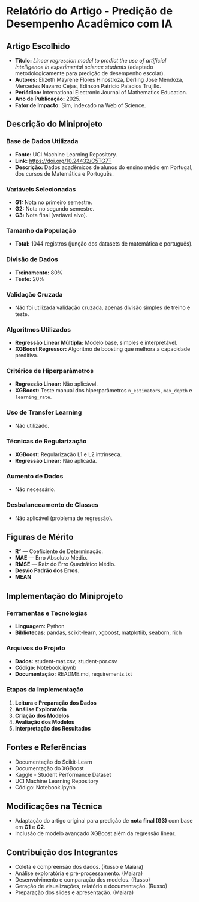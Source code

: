 
# Relatório do Artigo - Predição de Desempenho Acadêmico com IA

## Artigo Escolhido

- **Título:** *Linear regression model to predict the use of artificial intelligence in experimental science students* (adaptado metodologicamente para predição de desempenho escolar).
- **Autores:** Elizeth Mayrene Flores Hinostroza, Derling Jose Mendoza, Mercedes Navarro Cejas, Edinson Patricio Palacios Trujillo.
- **Periódico:** International Electronic Journal of Mathematics Education.
- **Ano de Publicação:** 2025.
- **Fator de Impacto:** Sim, indexado na Web of Science.

## Descrição do Miniprojeto

### Base de Dados Utilizada
- **Fonte:** UCI Machine Learning Repository.
- **Link:** https://doi.org/10.24432/C5TG7T
- **Descrição:** Dados acadêmicos de alunos do ensino médio em Portugal, dos cursos de Matemática e Português.

### Variáveis Selecionadas
- **G1:** Nota no primeiro semestre.
- **G2:** Nota no segundo semestre.
- **G3:** Nota final (variável alvo).

### Tamanho da População
- **Total:** 1044 registros (junção dos datasets de matemática e português).

### Divisão de Dados
- **Treinamento:** 80%
- **Teste:** 20%

### Validação Cruzada
- Não foi utilizada validação cruzada, apenas divisão simples de treino e teste.

### Algoritmos Utilizados
- **Regressão Linear Múltipla:** Modelo base, simples e interpretável.
- **XGBoost Regressor:** Algoritmo de boosting que melhora a capacidade preditiva.

### Critérios de Hiperparâmetros
- **Regressão Linear:** Não aplicável.
- **XGBoost:** Teste manual dos hiperparâmetros `n_estimators`, `max_depth` e `learning_rate`.

### Uso de Transfer Learning
- Não utilizado.

### Técnicas de Regularização
- **XGBoost:** Regularização L1 e L2 intrínseca.
- **Regressão Linear:** Não aplicada.

### Aumento de Dados
- Não necessário.

### Desbalanceamento de Classes
- Não aplicável (problema de regressão).

## Figuras de Mérito

- **R²** — Coeficiente de Determinação.
- **MAE** — Erro Absoluto Médio.
- **RMSE** — Raiz do Erro Quadrático Médio.
- **Desvio Padrão dos Erros.**
- **MEAN**

## Implementação do Miniprojeto

### Ferramentas e Tecnologias
- **Linguagem:** Python
- **Bibliotecas:** pandas, scikit-learn, xgboost, matplotlib, seaborn, rich

### Arquivos do Projeto
- **Dados:** student-mat.csv, student-por.csv
- **Código:** Notebook.ipynb
- **Documentação:** README.md, requirements.txt

### Etapas da Implementação
1. **Leitura e Preparação dos Dados**
2. **Análise Exploratória**
3. **Criação dos Modelos**
4. **Avaliação dos Modelos**
5. **Interpretação dos Resultados**

## Fontes e Referências
- Documentação do Scikit-Learn
- Documentação do XGBoost
- Kaggle - Student Performance Dataset
- UCI Machine Learning Repository
- Código: Notebook.ipynb

## Modificações na Técnica
- Adaptação do artigo original para predição de **nota final (G3)** com base em **G1** e **G2**.
- Inclusão de modelo avançado XGBoost além da regressão linear.

## Contribuição dos Integrantes
- Coleta e compreensão dos dados. (Russo e Maiara)
- Análise exploratória e pré-processamento. (Maiara)
- Desenvolvimento e comparação dos modelos. (Russo)
- Geração de visualizações, relatório e documentação. (Russo)
- Preparação dos slides e apresentação. (Maiara)
